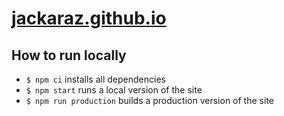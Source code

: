 # [jackaraz.github.io](https://jackaraz.github.io)

## How to run locally 
- `$ npm ci` installs all dependencies
- `$ npm start` runs a local version of the site
- `$ npm run production` builds a production version of the site
